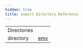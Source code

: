 ```yaml
---
hidden: true
title: export Directory Reference
---
```


|  |  |
|----|----|
| Directories |  |
| directory   | <a href="dir_f903da7b326800d8643fdc82fbf02ea6.md">emv</a> |
